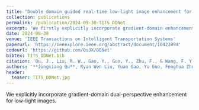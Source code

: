 ```yaml
---
title: "Double domain guided real-time low-light image enhancement for ultra-high-definition transportation surveillance"
collection: publications
permalink: /publication/2024-09-30-TITS_DDNet
excerpt: 'We firstly explicitly incorporate gradient-domain enhancement for low-light images'
date: 2024-08-30
venue: 'IEEE Transactions on Intelligent Transportation Systems'
paperurl: 'https://ieeexplore.ieee.org/abstract/document/10423894'
codeurl: 'https://github.com/QuJX/DDNet'
bibtex: TITS_DDNet.bib
citation: 'Qu, J., Liu, R. W., Gao, Y., Guo, Y., Zhu, F., & Wang, F. Y. (2024). Double domain guided real-time low-light image enhancement for ultra-high-definition transportation surveillance. IEEE Transactions on Intelligent Transportation Systems, 25(8), 9550-9562.'
authors: '**Jingxiang Qu**, Ryan Wen Liu, Yuan Gao, Yu Guo, Fenghua Zhu, Fei-Yue Wang'
header:
  teaser: TITS_DDNet.jpg
---
```

We explicitly incorporate gradient-domain dual-perspective enhancement for low-light images.
